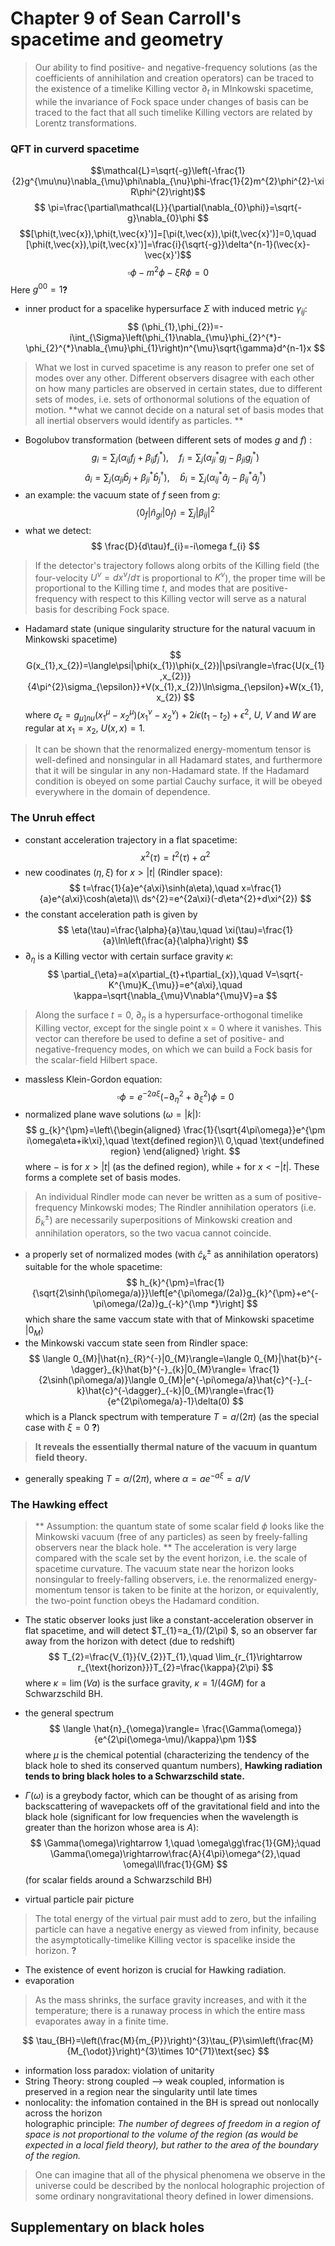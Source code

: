 # Chapter 9 of Sean Carroll's spacetime and geometry
> Our ability to find positive- and negative-frequency solutions (as the coefficients of annihilation and creation operators) can be traced to the existence of a timelike Killing vector $\partial_{t}$ in MInkowski spacetime, while the invariance of Fock space under changes of basis can be traced to the fact that all such timelike Killing vectors are related by Lorentz transformations.

### QFT in curverd spacetime
$$\mathcal{L}=\sqrt{-g}\left(-\frac{1}{2}g^{\mu\nu}\nabla_{\mu}\phi\nabla_{\nu}\phi-\frac{1}{2}m^{2}\phi^{2}-\xi R\phi^{2}\right)$$
$$ \pi=\frac{\partial\mathcal{L}}{\partial(\nabla_{0}\phi)}=\sqrt{-g}\nabla_{0}\phi $$ 
$$[\phi(t,\vec{x}),\phi(t,\vec{x}')]=[\pi(t,\vec{x}),\pi(t,\vec{x}')]=0,\quad [\phi(t,\vec{x}),\pi(t,\vec{x}')]=\frac{i}{\sqrt{-g}}\delta^{n-1}(\vec{x}-\vec{x}')$$
$$ \square\phi-m^{2}\phi-\xi R\phi=0 $$
Here $g^{00}=1$**?**

- inner product for a spacelike hypersurface $\Sigma$ with induced metric $\gamma_{ij}$:
$$ (\phi_{1},\phi_{2})=-i\int_{\Sigma}\left(\phi_{1}\nabla_{\mu}\phi_{2}^{*}-\phi_{2}^{*}\nabla_{\mu}\phi_{1}\right)n^{\mu}\sqrt{\gamma}d^{n-1}x $$

> What we lost in curved spacetime is any reason to prefer one set of modes over any other.
> Different observers disagree with each other on how many particles are observed in certain states, due to different sets of modes, i.e. sets of orthonormal solutions of the equation of motion. 
> **what we cannot  decide on a natural set of basis modes that all inertial observers would identify as particles. **

- Bogolubov transformation (between different sets of modes $g$ and $f$) :
$$ g_{i}=\sum_{j}(\alpha_{ij}f_{j}+\beta_{ij}f_{j}^{*}),\quad f_{i}=\sum_{j}(\alpha_{ji}^{*}g_{j}-\beta_{ji}g_{j}^{*})  $$
$$ \hat{a}_{i}=\sum_{j}\left(\alpha_{ji}\hat{b}_{j}+\beta_{ji}^{*}\hat{b}_{j}^{\dagger}\right),\quad  \hat{b}_{i}=\sum_{j}\left(\alpha_{ij}^{*}\hat{a}_{j}-\beta_{ij}^{*}\hat{a}_{j}^{\dagger}\right) $$
- an example: the vacuum state of $f$ seen from $g$:
$$\langle 0_{f}|\hat{n}_{gi}|0_{f}\rangle =\sum_{j}|\beta_{ij}|^{2}$$
- what we detect:
$$ \frac{D}{d\tau}f_{i}=-i\omega f_{i} $$
> If the detector's trajectory follows along  orbits of the Killing field (the four-velocity $U^{\nu}=dx^{\nu}/d\tau$ is proportional to $K^{\nu}$), the proper time will be proportional to the Killing time $t$, and modes that are positive-frequency with respect to this Killing vector will serve as a natural basis for describing Fock space. 

- Hadamard state (unique singularity structure for the natural vacuum in Minkowski spacetime)
$$ G(x_{1},x_{2})=\langle\psi|\phi(x_{1})\phi(x_{2})|\psi\rangle=\frac{U(x_{1},x_{2})}{4\pi^{2}\sigma_{\epsilon}}+V(x_{1},x_{2})\ln\sigma_{\epsilon}+W(x_{1},x_{2}) $$
where $\sigma_{\epsilon}=g_{\mu]nu}(x_{1}^{\mu}-x_{2}^{\mu})(x_{1}^{\nu}-x_{2}^{\nu})+2i\epsilon(t_{1}-t_{2})+\epsilon^{2}$, $U$, $V$ and $W$ are regular at $x_{1}=x_{2}$, $U(x,x)=1$.
> It can be shown that the renormalized energy-momentum tensor is well-defined and nonsingular in all Hadamard states, and furthermore that it will be singular in any non-Hadamard state. 
> If the Hadamard condition is obeyed on some partial Cauchy surface, it will be obeyed everywhere in the domain of dependence.

### The Unruh effect
 - constant acceleration trajectory in a flat spacetime:
 $$ x^{2}(\tau)=t^{2}(\tau)+\alpha^{2} $$
 - new coodinates ($\eta,\xi$) for $x>|t|$ (Rindler space):
 $$ t=\frac{1}{a}e^{a\xi}\sinh(a\eta),\quad x=\frac{1}{a}e^{a\xi}\cosh(a\eta)\\
 ds^{2}=e^{2a\xi}(-d\eta^{2}+d\xi^{2}) $$
 - the constant acceleration path is given by
 $$ \eta(\tau)=\frac{\alpha}{a}\tau,\quad \xi(\tau)=\frac{1}{a}\ln\left(\frac{a}{\alpha}\right) $$
 - $\partial_{\eta}$ is a Killing vector with certain surface gravity $\kappa$:
 $$ \partial_{\eta}=a(x\partial_{t}+t\partial_{x}),\quad V=\sqrt{-K^{\mu}K_{\mu}}=e^{a\xi},\quad \kappa=\sqrt{\nabla_{\mu}V\nabla^{\mu}V}=a $$
> Along the surface $t = 0$, $\partial_{\eta}$ is a hypersurface-orthogonal timelike Killing vector, except for the single point x = 0 where it vanishes. 
> This vector can therefore be used to define a set of positive- and negative-frequency modes, on which we can build a Fock basis for the scalar-field Hilbert space.

 - massless Klein-Gordon equation:
 $$ \square\phi=e^{-2a\xi}(-\partial_{\eta}^{2}+\partial_{\xi}^{2})\phi=0 $$
 - normalized plane wave solutions ($\omega=|k|$):
 $$ g_{k}^{\pm}=\left\{\begin{aligned}
 \frac{1}{\sqrt{4\pi\omega}}e^{\pm i\omega\eta+ik\xi},\quad \text{defined region}\\
 0,\quad \text{undefined region} 
 \end{aligned}
 \right.
 $$
 where $-$ is for $x>|t|$ (as the defined region), while $+$ for $x<-|t|$. These forms a complete set of basis modes.
> An individual Rindler mode can never be written as a sum of positive-frequency Minkowski modes;
> The Rindler annihilation operators (i.e. $\hat{b}_{k}^{\pm}$) are necessarily superpositions of Minkowski creation and annihilation operators, so the two vacua cannot coincide.
 
 - a properly set of normalized modes (with $\hat{c}_{k}^{\pm}$ as annihilation operators) suitable for the whole spacetime:
 $$ h_{k}^{\pm}=\frac{1}{\sqrt{2\sinh(\pi\omega/a)}}\left[e^{\pi\omega/(2a)}g_{k}^{\pm}+e^{-\pi\omega/(2a)}g_{-k}^{\mp *}\right] $$
 which share the same vaccum state with that of Minkowski spacetime $|0_{M}\rangle$
 - the Minkowski vaccum state seen from Rindler space:
 $$ \langle 0_{M}|\hat{n}_{R}^{-}|0_{M}\rangle=\langle 0_{M}|\hat{b}^{-\dagger}_{k}\hat{b}^{-}_{k}|0_{M}\rangle= \frac{1}{2\sinh(\pi\omega/a)}\langle 0_{M}|e^{-\pi\omega/a}\hat{c}^{-}_{-k}\hat{c}^{-\dagger}_{-k}|0_{M}\rangle=\frac{1}{e^{2\pi\omega/a}-1}\delta(0) $$
 which is a Planck spectrum with temperature $T=a/(2\pi)$ (as the special case with $\xi=0$ **?**)
> **It reveals the essentially thermal nature of the vacuum in quantum field theory.**

 - generally speaking $T=\alpha/(2\pi)$, where $\alpha=ae^{-a\xi}=a/V$
 
### The Hawking effect
> ** Assumption: the  quantum state of some scalar field $\phi$ looks like the Minkowski vacuum (free of any particles) as seen by freely-falling observers near the black hole. ** 
> The acceleration is very large compared with the scale set by the event horizon, i.e. the scale of spacetime curvature.
> The vacuum state near the horizon looks nonsingular to freely-falling observers, i.e. the renormalized energy-momentum tensor is taken to be finite at the horizon, or equivalently, the two-point function obeys the Hadamard condition.

- The static observer looks just like a constant-acceleration observer in flat spacetime, and will detect $T_{1}=a_{1}/(2\pi) $, so an observer far away from the horizon with detect (due to redshift)
$$ T_{2}=\frac{V_{1}}{V_{2}}T_{1},\quad  \lim_{r_{1}\rightarrow r_{\text{horizon}}}T_{2}=\frac{\kappa}{2\pi} $$
where $\kappa=\lim(Va)$ is the surface gravity, $\kappa=1/(4GM)$ for a Schwarzschild BH.
- the general spectrum 
$$ \langle \hat{n}_{\omega}\rangle= \frac{\Gamma(\omega)}{e^{2\pi(\omega-\mu)/\kappa}\pm 1}$$
 where $\mu$ is the chemical potential (characterizing the tendency of the black hole to shed its conserved quantum numbers), **Hawking radiation tends to bring black holes to a Schwarzschild state.**
 - $\Gamma(\omega)$ is a greybody factor, which can be thought of as arising from backscattering of wavepackets off of the gravitational field and into the black hole (significant for low frequencies when the wavelength is greater than the horizon whose area is $A$):
 $$ \Gamma(\omega)\rightarrow 1,\quad \omega\gg\frac{1}{GM};\quad \Gamma(\omega)\rightarrow\frac{A}{4\pi}\omega^{2},\quad \omega\ll\frac{1}{GM} $$
 (for scalar fields around a Schwarzschild BH)
 
 - virtual particle pair picture  
 > The total energy of the virtual pair must add to zero, but the infailing particle can have a negative energy as viewed from infinity, because the asymptotically-timelike Killing vector is spacelike inside the horizon. **?**
- The existence of event horizon is crucial for Hawking radiation. 
- evaporation 
> As the mass shrinks, the surface gravity increases, and with it the temperature; there is a runaway process in which the entire mass evaporates away in a finite time. 

$$ \tau_{BH}=\left(\frac{M}{m_{P}}\right)^{3}\tau_{P}\sim\left(\frac{M}{M_{\odot}}\right)^{3}\times 10^{71}\text{sec} $$

 - information loss paradox: violation of unitarity
 - String Theory: strong coupled --\> weak coupled, information is preserved in a region near the singularity until late times
- nonlocality: the infomation contained in the BH is spread out nonlocally across the horizon  
holographic principle: _The number of degrees of freedom in a region of space is not proportional to the volume of the region (as would be expected in a local field theory), but rather to the area of the boundary of the region._
> One can imagine that all of the physical phenomena we observe in the universe could be described by the nonlocal holographic projection of some ordinary nongravitational theory defined in lower dimensions.
## Supplementary on black holes
 
 
 